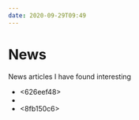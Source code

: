 ```yaml
---
date: 2020-09-29T09:49
---
```


# News
News articles I have found interesting
- <626eef48>
- <f2448be2>
- <8fb150c6>
